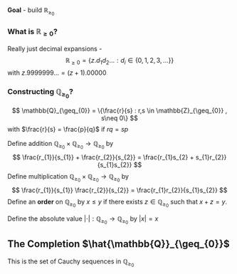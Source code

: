 **Goal** - build $\mathbb{R}_{\geq_{0}}$

### What is $\mathbb{R}_{\geq 0}$?

Really just decimal expansions -
$$
\mathbb{R}_{\geq 0} = \{z.d_{1}d_{2}\dots : d_{i}\in \{0,1,2,3,\dots\}\}
$$
with $z.9999999\dots = (z+1).00000$

### Constructing $\mathbb{Q}_{\geq_{0}}$?
$$
\mathbb{Q}_{\geq_{0}} = \{\frac{r}{s} : r,s \in \mathbb{Z}_{\geq_{0}} , s\neq 0\}
$$
with $\frac{r}{s} = \frac{p}{q}$ if $rq=sp$ 

Define addition $\mathbb{Q}_{\geq_{0}} \times \mathbb{Q}_{\geq_{0}} \rightarrow \mathbb{Q}_{\geq_{0}}$ by
$$
\frac{r_{1}}{s_{1}} + \frac{r_{2}}{s_{2}} = \frac{r_{1}s_{2} + s_{1}r_{2}}{s_{1}s_{2}}
$$
Define multiplication $\mathbb{Q}_{\geq_{0}} \times \mathbb{Q}_{\geq_{0}} \rightarrow \mathbb{Q}_{\geq_{0}}$ by
$$
\frac{r_{1}}{s_{1}} \frac{r_{2}}{s_{2}} = \frac{r_{1}r_{2}}{s_{1}s_{2}}
$$
Define an **order** on $\mathbb{Q}_{\geq_{0}}$ by $x\leq y$ if there exists $z \in \mathbb{Q}_{\geq_{0}}$ such that $x+z=y$.

Define the absolute value $|\cdot| : \mathbb{Q}_{\geq_{0}} \rightarrow \mathbb{Q}_{\geq_{0}}$ by $|x| = x$

## The Completion $\hat{\mathbb{Q}}_{\geq_{0}}$

This is the set of Cauchy sequences in $\mathbb{Q}_{\geq_{0}}$

